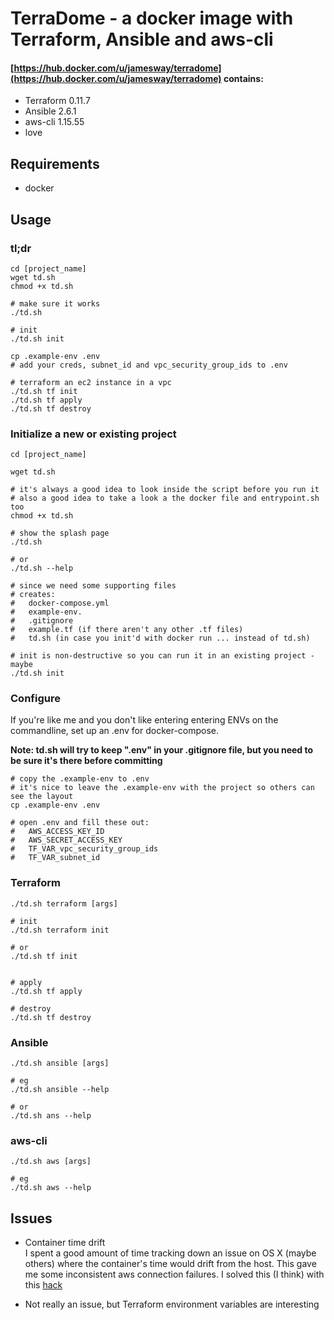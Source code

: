 # TerraDome - a docker image with Terraform, Ansible and aws-cli
#### [https://hub.docker.com/u/jamesway/terradome](https://hub.docker.com/u/jamesway/terradome) contains:  
- Terraform 0.11.7  
- Ansible 2.6.1  
- aws-cli 1.15.55  
- love

## Requirements
- docker

## Usage

### tl;dr
```
cd [project_name]
wget td.sh
chmod +x td.sh

# make sure it works
./td.sh

# init
./td.sh init

cp .example-env .env
# add your creds, subnet_id and vpc_security_group_ids to .env

# terraform an ec2 instance in a vpc
./td.sh tf init
./td.sh tf apply
./td.sh tf destroy
```

### Initialize a new or existing project

```
cd [project_name]

wget td.sh

# it's always a good idea to look inside the script before you run it
# also a good idea to take a look a the docker file and entrypoint.sh too
chmod +x td.sh

# show the splash page
./td.sh

# or
./td.sh --help

# since we need some supporting files
# creates:
#   docker-compose.yml
#   example-env.
#   .gitignore
#   example.tf (if there aren't any other .tf files)
#   td.sh (in case you init'd with docker run ... instead of td.sh)

# init is non-destructive so you can run it in an existing project - maybe
./td.sh init

```

### Configure
If you're like me and you don't like entering entering ENVs on the commandline, set up an .env for docker-compose.

**Note: td.sh will try to keep ".env" in your .gitignore file, but you need to be sure it's there before committing**

```
# copy the .example-env to .env
# it's nice to leave the .example-env with the project so others can see the layout
cp .example-env .env

# open .env and fill these out:
#   AWS_ACCESS_KEY_ID
#   AWS_SECRET_ACCESS_KEY
#   TF_VAR_vpc_security_group_ids
#   TF_VAR_subnet_id

```


### Terraform
```
./td.sh terraform [args]

# init
./td.sh terraform init

# or
./td.sh tf init


# apply
./td.sh tf apply

# destroy
./td.sh tf destroy
```


### Ansible
```
./td.sh ansible [args]

# eg
./td.sh ansible --help

# or
./td.sh ans --help
```

### aws-cli
```
./td.sh aws [args]

# eg
./td.sh aws --help
```

## Issues
- Container time drift  
I spent a good amount of time tracking down an issue on OS X (maybe others) where the container's time would drift from the host.  This gave me some inconsistent aws connection failures. I solved this (I think) with this [hack](https://blog.shameerc.com/2017/03/quick-tip-fixing-time-drift-issue-on-docker-for-mac)

- Not really an issue, but Terraform environment variables are interesting
